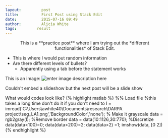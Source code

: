 ```yaml
---
layout:     	post
title:      	First Post using Stack Edit
date:       	2015-07-16 09:49
author:     	Alicia White
tags:         result
---
```



<p align="center">This is a **practice post** where I am trying out the *different functionalities* of Stack Edit.  </p>

 - This is where I would put random information
 - Are there different levels of bullets?
	 - Apparently using a tab before the statement works

This is an image:
![enter image description here](https://farm9.staticflickr.com/8597/15980668526_f2ef7d7960_o_d.png "Timeline")

Couldn't embed a slideshow but the next post will be a slide show


What would codes look like?
{% highlight matlab %}
%% Load file
%this takes a long time don't do it if you don't need to
I = imread('C:\Users\awhite40\Documents\research\DARPA project\seg_LA1.png','BackgroundColor','none');
% Make it grayscale
data = rgb2gray(I);
%Remove border
data = data(10:1126,30:770); 
%Discretize
data(data<100)=0;
data(data>200)=2;
data(data>2) =1;
imshow(data, [0 2])
{% endhighlight %}